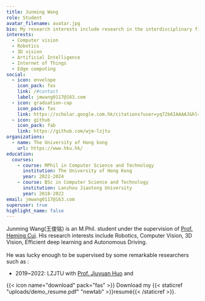 ```yaml
---
title: Junming Wang
role: Student
avatar_filename: avatar.jpg
bio: My research interests include research in the interdisciplinary field of robotics and computer vision.
interests:
  - Computer vision
  - Robotics
  - 3D vision
  - Artificial Intelligence
  - Internet of Things
  - Edge computing
social:
  - icon: envelope
    icon_pack: fas
    link: /#contact
    label: jmwang0117@163.com
  - icon: graduation-cap
    icon_pack: fas
    link: https://scholar.google.com.hk/citations?user=yq72b6IAAAAJ&hl=zh-CN
  - icon: github
    icon_pack: fab
    link: https://github.com/wjm-lzjtu
organizations:
  - name: The University of Hong kong
    url: https://www.hku.hk/
education:
  courses:
    - course: MPhil in Computer Science and Technology
      institution: The University of Hong Kong
      year: 2022-2024
    - course: BSc in Computer Science and Technology
      institution: Lanzhou Jiaotong University
      year: 2018-2022
email: jmwang0117@163.com
superuser: true
highlight_name: false
---
```

Junming Wang(王俊铭) is an M.Phil. student under the supervision of  [Prof. Heming Cui](https://i.cs.hku.hk/~heming/). His research interests include Robotics, Computer Vision, 3D Vision, Efficient deep learning and Autonomous Driving.</br></br>
He was lucky enough to be supervised by some remarkable researchers such as : 
- 2019~2022: LZJTU with [Prof. Jiuyuan Huo](http://faculty.lzjtu.edu.cn/hjy/zh_CN/index.htm) and 

{{< icon name="download" pack="fas" >}} Download my {{< staticref "uploads/demo_resume.pdf" "newtab" >}}resumé{{< /staticref >}}.
